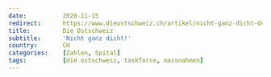 ```yaml
---
date:          2020-11-15
redirect:      https://www.dieostschweiz.ch/artikel/nicht-ganz-dicht-Gv9yBbD
title:         Die Ostschweiz
subtitle:      'Nicht ganz dicht!'
country:       CH
categories:    [Zahlen, Spital]
tags:          [die ostschweiz, taskforce, massnahmen]
---
```


